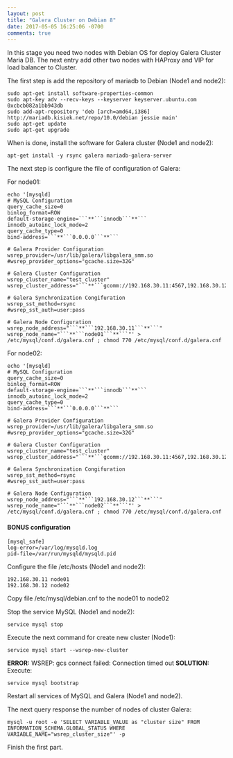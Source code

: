 ```yaml
---
layout: post
title: "Galera Cluster on Debian 8"
date: 2017-05-05 16:25:06 -0700
comments: true
---
```


In this stage you need two nodes with Debian OS for deploy Galera Cluster Maria DB. The next entry add other two nodes with HAProxy and VIP for load balancer to Cluster.

The first step is add the repository of mariadb to Debian (Node1 and node2):
```
sudo apt-get install software-properties-common
sudo apt-key adv --recv-keys --keyserver keyserver.ubuntu.com 0xcbcb082a1bb943db
sudo add-apt-repository 'deb [arch=amd64,i386] http://mariadb.kisiek.net/repo/10.0/debian jessie main'
sudo apt-get update
sudo apt-get upgrade
```

When is done, install the software for Galera cluster (Node1 and node2):

```
apt-get install -y rsync galera mariadb-galera-server
```

The next step is configure the file of configuration of Galera:

For node01:
```
echo '[mysqld]
# MySQL Configuration
query_cache_size=0
binlog_format=ROW
default-storage-engine=```**```innodb```**```
innodb_autoinc_lock_mode=2
query_cache_type=0
bind-address=```**```0.0.0.0```**```

# Galera Provider Configuration
wsrep_provider=/usr/lib/galera/libgalera_smm.so
#wsrep_provider_options="gcache.size=32G"

# Galera Cluster Configuration
wsrep_cluster_name="test_cluster"
wsrep_cluster_address="```**```gcomm://192.168.30.11:4567,192.168.30.12:4567```**```"

# Galera Synchronization Congifuration
wsrep_sst_method=rsync
#wsrep_sst_auth=user:pass

# Galera Node Configuration
wsrep_node_address="```**```192.168.30.11```**```"
wsrep_node_name="```**```node01```**```"' > /etc/mysql/conf.d/galera.cnf ; chmod 770 /etc/mysql/conf.d/galera.cnf
```

For node02:
```
echo '[mysqld]
# MySQL Configuration
query_cache_size=0
binlog_format=ROW
default-storage-engine=```**```innodb```**```
innodb_autoinc_lock_mode=2
query_cache_type=0
bind-address=```**```0.0.0.0```**```

# Galera Provider Configuration
wsrep_provider=/usr/lib/galera/libgalera_smm.so
#wsrep_provider_options="gcache.size=32G"

# Galera Cluster Configuration
wsrep_cluster_name="test_cluster"
wsrep_cluster_address="```**```gcomm://192.168.30.11:4567,192.168.30.12:4567```**```"

# Galera Synchronization Congifuration
wsrep_sst_method=rsync
#wsrep_sst_auth=user:pass

# Galera Node Configuration
wsrep_node_address="```**```192.168.30.12```**```"
wsrep_node_name="```**```node02```**```"' > /etc/mysql/conf.d/galera.cnf ; chmod 770 /etc/mysql/conf.d/galera.cnf
```


#### BONUS configuration

```
[mysql_safe]
log-error=/var/log/mysqld.log
pid-file=/var/run/mysqld/mysqld.pid
```


Configure the file /etc/hosts (Node1 and node2):
```
192.168.30.11 node01
192.168.30.12 node02
```

Copy file /etc/mysql/debian.cnf to the node01 to node02

Stop the service MySQL (Node1 and node2):
```
service mysql stop
```

Execute the next command for create new cluster (Node1):
```
service mysql start --wsrep-new-cluster
```

**ERROR:** WSREP: gcs connect failed: Connection timed out
**SOLUTION:**
Execute:
```
service mysql bootstrap
```

Restart all services of MySQL and Galera (Node1 and node2).

The next query response the number of nodes of cluster Galera:
```
mysql -u root -e 'SELECT VARIABLE_VALUE as "cluster size" FROM INFORMATION_SCHEMA.GLOBAL_STATUS WHERE VARIABLE_NAME="wsrep_cluster_size"' -p
```

Finish the first part.